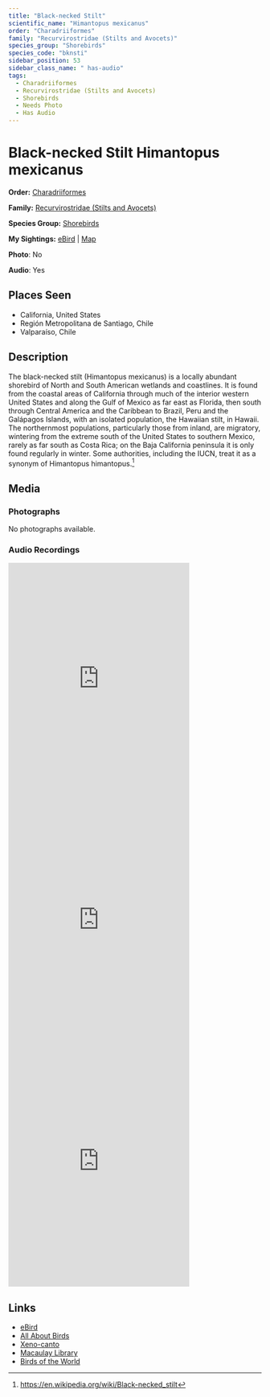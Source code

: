 ```yaml
---
title: "Black-necked Stilt"
scientific_name: "Himantopus mexicanus"
order: "Charadriiformes"
family: "Recurvirostridae (Stilts and Avocets)"
species_group: "Shorebirds"
species_code: "bknsti"
sidebar_position: 53
sidebar_class_name: " has-audio"
tags: 
  - Charadriiformes
  - Recurvirostridae (Stilts and Avocets)
  - Shorebirds
  - Needs Photo
  - Has Audio
---
```


# Black-necked Stilt <span className='sci_name'>Himantopus mexicanus</span>

**Order:** [Charadriiformes](/tags/charadriiformes)

**Family:** [Recurvirostridae (Stilts and Avocets)](/tags/recurvirostridae-stilts-and-avocets)

**Species Group:** [Shorebirds](/tags/shorebirds)

**My Sightings:** [eBird](https://ebird.org/lifelist?r=world&time=life&spp=bknsti) | [Map](/map?species_code=bknsti)

**Photo**: No 

**Audio**: Yes

## Places Seen

* California, United States
* Región Metropolitana de Santiago, Chile
* Valparaíso, Chile

## Description
The black-necked stilt (Himantopus mexicanus) is a locally abundant shorebird of North and South American wetlands and coastlines. It is found from the coastal areas of California through much of the interior western United States and along the Gulf of Mexico as far east as Florida, then south through Central America and the Caribbean to Brazil, Peru and the Galápagos Islands, with an isolated population, the Hawaiian stilt, in Hawaii. The northernmost populations, particularly those from inland, are migratory, wintering from the extreme south of the United States to southern Mexico, rarely as far south as Costa Rica; on the Baja California peninsula it is only found regularly in winter. Some authorities, including the IUCN, treat it as a synonym of Himantopus himantopus.[^1]

[^1]: https://en.wikipedia.org/wiki/Black-necked_stilt

## Media
### Photographs
No photographs available.

### Audio Recordings
<iframe src="https://macaulaylibrary.org/asset/626684567/embed" width="360" height="480" frameborder="0" allowfullscreen></iframe>
<iframe src="https://macaulaylibrary.org/asset/626685012/embed" width="360" height="480" frameborder="0" allowfullscreen></iframe>
<iframe src="https://macaulaylibrary.org/asset/626917170/embed" width="360" height="480" frameborder="0" allowfullscreen></iframe>

## Links
* [eBird](https://ebird.org/species/bknsti) 
* [All About Birds](https://www.allaboutbirds.org/guide/bknsti) 
* [Xeno-canto](https://www.xeno-canto.org/species/himantopus-mexicanus) 
* [Macaulay Library](https://search.macaulaylibrary.org/catalog?taxonCode=bknsti&sort=rating_rank_desc)
* [Birds of the World](https://birdsoftheworld.org/bow/species/bknsti)
